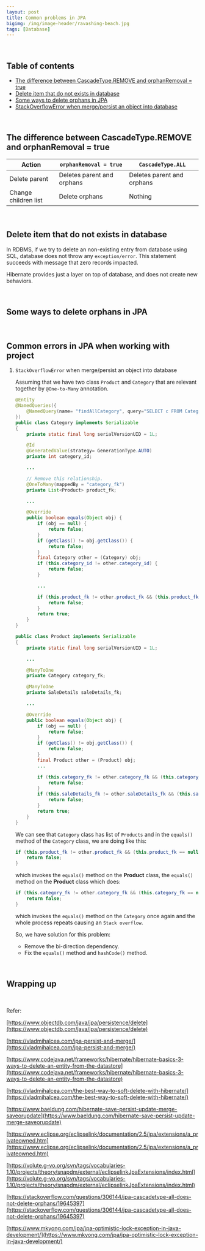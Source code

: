 ```yaml
---
layout: post
title: Common problems in JPA
bigimg: /img/image-header/ravashing-beach.jpg
tags: [Database]
---
```




<br>

## Table of contents
- [The difference between CascadeType.REMOVE and orphanRemoval = true](#the-difference-between-cascadetype.remove-and-orphanRemoval-=-true)
- [Delete item that do not exists in database](#delete-item-that-do-not-exists-in-database)
- [Some ways to delete orphans in JPA](#some-ways-to-delete-orphans-in-jpa)
- [StackOverflowError when merge/persist an object into database](#stackoverflowerror-when-merge/persist-an-object-into-database)


<br>

## The difference between CascadeType.REMOVE and orphanRemoval = true

|       Action         | ```orphanRemoval = true``` |     ```CascadeType.ALL```    |
| -------------------- | -------------------------- | ---------------------------- |
| Delete parent        | Deletes parent and orphans | Deletes parent and orphans   |
| Change children list | Delete orphans             | Nothing                      |

<br>

## Delete item that do not exists in database
In RDBMS, if we try to delete an non-existing entry from database using SQL, database does not throw any ```exception/error```. This statement succeeds with message that zero records impacted. 

Hibernate provides just a layer on top of database, and does not create new behaviors.

<br>

## Some ways to delete orphans in JPA




<br>

## Common errors in JPA when working with project

1. ```StackOverflowError``` when merge/persist an object into database

    Assuming that we have two class ```Product``` and ```Category``` that are relevant together by ```@One-to-Many``` annotation.

    ```java
    @Entity
    @NamedQueries({
        @NamedQuery(name= "findAllCategory", query="SELECT c FROM Category c")        
    })
    public class Category implements Serializable
    {
        private static final long serialVersionUID = 1L;

        @Id
        @GeneratedValue(strategy= GenerationType.AUTO)
        private int category_id;

        ...

        // Remove this relationship.
        @OneToMany(mappedBy = "category_fk")
        private List<Product> product_fk;

        ...

        @Override
        public boolean equals(Object obj) {
            if (obj == null) {
                return false;
            }
            if (getClass() != obj.getClass()) {
                return false;
            }
            final Category other = (Category) obj;
            if (this.category_id != other.category_id) {
                return false;
            }

            ...

            if (this.product_fk != other.product_fk && (this.product_fk == null || !this.product_fk.equals(other.product_fk))) {
                return false;
            }
            return true;
        }
    }

    public class Product implements Serializable
    {
        private static final long serialVersionUID = 1L;

        ...

        @ManyToOne
        private Category category_fk;

        @ManyToOne
        private SaleDetails saleDetails_fk;

        ...

        @Override
        public boolean equals(Object obj) {
            if (obj == null) {
                return false;
            }
            if (getClass() != obj.getClass()) {
                return false;
            }
            final Product other = (Product) obj;
            ...

            if (this.category_fk != other.category_fk && (this.category_fk == null || !this.category_fk.equals(other.category_fk))) {
                return false;
            }
            if (this.saleDetails_fk != other.saleDetails_fk && (this.saleDetails_fk == null || !this.saleDetails_fk.equals(other.saleDetails_fk))) {
                return false;
            }
            return true;
        }
    }
    ```

    We can see that ```Category``` class has list of ```Products``` and in the ```equals()``` method of the ```Category``` class, we are doing like this:

    ```java
    if (this.product_fk != other.product_fk && (this.product_fk == null || !this.product_fk.equals(other.product_fk))) {
        return false;
    }
    ```

    which invokes the ```equals()``` method on the **Product** class, the ```equals()``` method on the **Product** class which does:

    ```java
    if (this.category_fk != other.category_fk && (this.category_fk == null || !this.category_fk.equals(other.category_fk))) {
        return false;
    }
    ```
    which invokes the ```equals()``` method on the ```Category``` once again and the whole process repeats causing an ```Stack overflow```.

    So, we have solution for this problem:
    - Remove the bi-direction dependency.
    - Fix the ```equals()``` method and ```hashCode()``` method.

<br>

## Wrapping up




<br>

Refer:

[https://www.objectdb.com/java/jpa/persistence/delete](https://www.objectdb.com/java/jpa/persistence/delete)

[https://vladmihalcea.com/jpa-persist-and-merge/](https://vladmihalcea.com/jpa-persist-and-merge/)

[https://www.codejava.net/frameworks/hibernate/hibernate-basics-3-ways-to-delete-an-entity-from-the-datastore](https://www.codejava.net/frameworks/hibernate/hibernate-basics-3-ways-to-delete-an-entity-from-the-datastore)

[https://vladmihalcea.com/the-best-way-to-soft-delete-with-hibernate/](https://vladmihalcea.com/the-best-way-to-soft-delete-with-hibernate/)

[https://www.baeldung.com/hibernate-save-persist-update-merge-saveorupdate](https://www.baeldung.com/hibernate-save-persist-update-merge-saveorupdate)

[https://www.eclipse.org/eclipselink/documentation/2.5/jpa/extensions/a_privateowned.htm](https://www.eclipse.org/eclipselink/documentation/2.5/jpa/extensions/a_privateowned.htm)

[https://volute.g-vo.org/svn/tags/vocabularies-1.10/projects/theory/snapdm/external/eclipselinkJpaExtensions/index.html](https://volute.g-vo.org/svn/tags/vocabularies-1.10/projects/theory/snapdm/external/eclipselinkJpaExtensions/index.html)

[https://stackoverflow.com/questions/306144/jpa-cascadetype-all-does-not-delete-orphans/19645397](https://stackoverflow.com/questions/306144/jpa-cascadetype-all-does-not-delete-orphans/19645397)

[https://www.mkyong.com/jpa/jpa-optimistic-lock-exception-in-java-development/](https://www.mkyong.com/jpa/jpa-optimistic-lock-exception-in-java-development/)